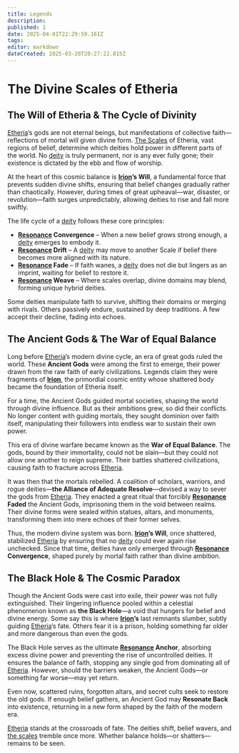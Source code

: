 ```yaml
---
title: Legends
description: 
published: 1
date: 2025-04-01T22:29:59.161Z
tags: 
editor: markdown
dateCreated: 2025-03-20T20:27:22.815Z
---
```


# The Divine Scales of Etheria

## The Will of Etheria & The Cycle of Divinity
[Etheria](/etheria.md)’s gods are not eternal beings, but manifestations of collective faith—reflections of mortal will given divine form. [The Scales](/location/landmark/scale/the-scales.md) of Etheria, vast regions of belief, determine which deities hold power in different parts of the world. No [deity](/structure/mechanic/deity.md) is truly permanent, nor is any ever fully gone; their existence is dictated by the ebb and flow of worship.

At the heart of this cosmic balance is **[Irion](/being/deity/irion.md)’s Will**, a fundamental force that prevents sudden divine shifts, ensuring that belief changes gradually rather than chaotically. However, during times of great upheaval—war, disaster, or revolution—faith surges unpredictably, allowing deities to rise and fall more swiftly.

The life cycle of a [deity](/structure/mechanic/deity.md) follows these core principles:

- **[Resonance](/structure/mechanic/resonance.md) Convergence** – When a new belief grows strong enough, a [deity](/structure/mechanic/deity.md) emerges to embody it.
- **[Resonance](/structure/mechanic/resonance.md) Drift** – A [deity](/structure/mechanic/deity.md) may move to another Scale if belief there becomes more aligned with its nature.
- **[Resonance](/structure/mechanic/resonance.md) Fade** – If faith wanes, a [deity](/structure/mechanic/deity.md) does not die but lingers as an imprint, waiting for belief to restore it.
- **[Resonance](/structure/mechanic/resonance.md) Weave** – Where scales overlap, divine domains may blend, forming unique hybrid deities.

Some deities manipulate faith to survive, shifting their domains or merging with rivals. Others passively endure, sustained by deep traditions. A few accept their decline, fading into echoes.

## The Ancient Gods & The War of Equal Balance
Long before [Etheria](/etheria.md)’s modern divine cycle, an era of great gods ruled the world. These **Ancient Gods** were among the first to emerge, their power drawn from the raw faith of early civilizations. Legends claim they were fragments of **[Irion](/being/deity/irion.md)**, the primordial cosmic entity whose shattered body became the foundation of Etheria itself.

For a time, the Ancient Gods guided mortal societies, shaping the world through divine influence. But as their ambitions grew, so did their conflicts. No longer content with guiding mortals, they sought dominion over faith itself, manipulating their followers into endless war to sustain their own power.

This era of divine warfare became known as the **War of Equal Balance**. The gods, bound by their immortality, could not be slain—but they could not allow one another to reign supreme. Their battles shattered civilizations, causing faith to fracture across [Etheria](/etheria.md).

It was then that the mortals rebelled. A coalition of scholars, warriors, and rogue deities—**the Alliance of Adequate Resolve**—devised a way to sever the gods from [Etheria](/etheria.md). They enacted a great ritual that forcibly **[Resonance](/structure/mechanic/resonance.md) Faded** the Ancient Gods, imprisoning them in the void between realms. Their divine forms were sealed within statues, altars, and monuments, transforming them into mere echoes of their former selves.

Thus, the modern divine system was born. **[Irion](/being/deity/irion.md)’s Will**, once shattered, stabilized [Etheria](/etheria.md) by ensuring that no [deity](/structure/mechanic/deity.md) could ever again rise unchecked. Since that time, deities have only emerged through **[Resonance](/structure/mechanic/resonance.md) Convergence**, shaped purely by mortal faith rather than divine ambition.

## The Black Hole & The Cosmic Paradox
Though the Ancient Gods were cast into exile, their power was not fully extinguished. Their lingering influence pooled within a celestial phenomenon known as **the Black Hole**—a void that hungers for belief and divine energy. Some say this is where **[Irion](/being/deity/irion.md)’s** last remnants slumber, subtly guiding [Etheria](/etheria.md)’s fate. Others fear it is a prison, holding something far older and more dangerous than even the gods.

The Black Hole serves as the ultimate **[Resonance](/structure/mechanic/resonance.md) Anchor**, absorbing excess divine power and preventing the rise of uncontrolled deities. It ensures the balance of faith, stopping any single god from dominating all of [Etheria](/etheria.md). However, should the barriers weaken, the Ancient Gods—or something far worse—may yet return.

Even now, scattered ruins, forgotten altars, and secret cults seek to restore the old gods. If enough belief gathers, an Ancient God may **Resonate Back** into existence, returning in a new form shaped by the faith of the modern era.

[Etheria](/etheria.md) stands at the crossroads of fate. The deities shift, belief wavers, and [the scales](/location/landmark/scale/the-scales.md) tremble once more. Whether balance holds—or shatters—remains to be seen.
